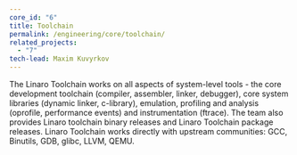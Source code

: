 ```yaml
---
core_id: "6"
title: Toolchain
permalink: /engineering/core/toolchain/
related_projects:
  - "7"
tech-lead: Maxim Kuvyrkov
---
```

The Linaro Toolchain works on all aspects of system-level tools - the core development toolchain (compiler, assembler, linker, debugger), core system libraries (dynamic linker, c-library), emulation, profiling and analysis (oprofile, performance events) and instrumentation (ftrace). The team also provides Linaro toolchain binary releases and Linaro Toolchain package releases. Linaro Toolchain works directly with upstream communities: GCC, Binutils, GDB, glibc, LLVM, QEMU.
